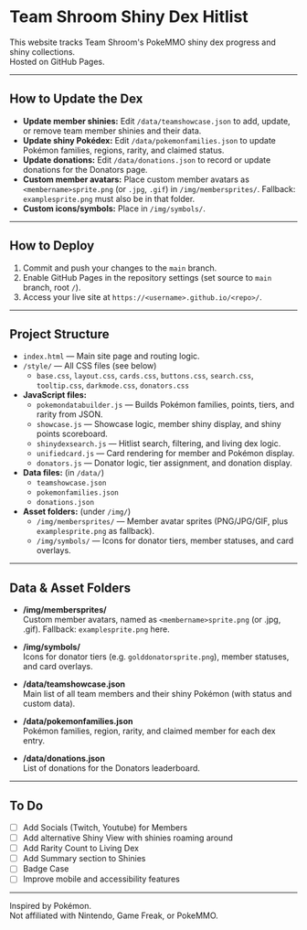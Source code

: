 # Team Shroom Shiny Dex Hitlist

This website tracks Team Shroom's PokeMMO shiny dex progress and shiny collections.  
Hosted on GitHub Pages.

---

## How to Update the Dex

- **Update member shinies:** Edit `/data/teamshowcase.json` to add, update, or remove team member shinies and their data.
- **Update shiny Pokédex:** Edit `/data/pokemonfamilies.json` to update Pokémon families, regions, rarity, and claimed status.
- **Update donations:** Edit `/data/donations.json` to record or update donations for the Donators page.
- **Custom member avatars:** Place custom member avatars as `<membername>sprite.png` (or `.jpg`, `.gif`) in `/img/membersprites/`. Fallback: `examplesprite.png` must also be in that folder.
- **Custom icons/symbols:** Place in `/img/symbols/`.

---

## How to Deploy

1. Commit and push your changes to the `main` branch.
2. Enable GitHub Pages in the repository settings (set source to `main` branch, root `/`).
3. Access your live site at `https://<username>.github.io/<repo>/`.

---

## Project Structure

- `index.html` — Main site page and routing logic.
- `/style/` — All CSS files (see below)
    - `base.css`, `layout.css`, `cards.css`, `buttons.css`, `search.css`, `tooltip.css`, `darkmode.css`, `donators.css`
- **JavaScript files:**
    - `pokemondatabuilder.js` — Builds Pokémon families, points, tiers, and rarity from JSON.
    - `showcase.js` — Showcase logic, member shiny display, and shiny points scoreboard.
    - `shinydexsearch.js` — Hitlist search, filtering, and living dex logic.
    - `unifiedcard.js` — Card rendering for member and Pokémon display.
    - `donators.js` — Donator logic, tier assignment, and donation display.
- **Data files:** (in `/data/`)
    - `teamshowcase.json`
    - `pokemonfamilies.json`
    - `donations.json`
- **Asset folders:** (under `/img/`)
    - `/img/membersprites/` — Member avatar sprites (PNG/JPG/GIF, plus `examplesprite.png` as fallback).
    - `/img/symbols/` — Icons for donator tiers, member statuses, and card overlays.

---

## Data & Asset Folders

- **/img/membersprites/**  
  Custom member avatars, named as `<membername>sprite.png` (or .jpg, .gif). Fallback: `examplesprite.png` here.

- **/img/symbols/**  
  Icons for donator tiers (e.g. `golddonatorsprite.png`), member statuses, and card overlays.

- **/data/teamshowcase.json**  
  Main list of all team members and their shiny Pokémon (with status and custom data).

- **/data/pokemonfamilies.json**  
  Pokémon families, region, rarity, and claimed member for each dex entry.

- **/data/donations.json**  
  List of donations for the Donators leaderboard.

---

## To Do

- [ ] Add Socials (Twitch, Youtube) for Members
- [ ] Add alternative Shiny View with shinies roaming around
- [ ] Add Rarity Count to Living Dex
- [ ] Add Summary section to Shinies
- [ ] Badge Case
- [ ] Improve mobile and accessibility features

---

Inspired by Pokémon.  
Not affiliated with Nintendo, Game Freak, or PokeMMO.

